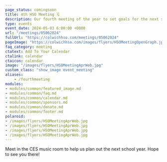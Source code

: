 ```yaml
---
page_status: comingsoon
title: 4th HSO Meeting 🗓️
description: Our fourth meeting of the year to set goals for the next school year.
type: events
event_date: 2024-05-03 6:00:00 +0000
url: "/meetings/05062024"
fullUrl: "https://colwichhso.com/meetings/05062024"
pageImage: "https://colwichhso.com/images/flyers/HSOMeetingOpenGraph.jpg"
faq_category: meeting
ctatext: Add To Your Calendar
ctalink: calendar
ctaicon: calendar
image: "/images/flyers/HSOMeetingAprWeb.jpg"
custom_class: "show_image event_meeting"
aliases:
    - /fourthmeeting
modules:
- modules/common/featured_image.md
- modules/common/faq.md
- modules/common/calendar.md
- modules/common/sponsors.md
- modules/common/donate.md
- modules/common/footer.md
polaroid: 
- /images/flyers/HSOMeetingAprWeb.jpg
- /images/flyers/HSOMeetingAprWeb.jpg
- /images/flyers/HSOMeetingAprWeb.jpg
- /images/flyers/HSOMeetingAprWeb.jpg
---
```

Meet in the CES music room to help us plan out the next school year. Hope to see you there!